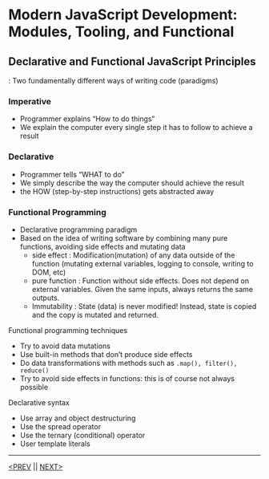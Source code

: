 # Modern JavaScript Development: Modules, Tooling, and Functional

## Declarative and Functional JavaScript Principles

: Two fundamentally different ways of writing code (paradigms)

### Imperative

-   Programmer explains “How to do things”
-   We explain the computer every single step it has to follow to achieve a result

### Declarative

-   Programmer tells “WHAT to do”
-   We simply describe the way the computer should achieve the result
-   the HOW (step-by-step instructions) gets abstracted away

### Functional Programming

-   Declarative programming paradigm
-   Based on the idea of writing software by combining many pure functions, avoiding side effects and mutating data
    -   side effect : Modification(mutation) of any data outside of the function (mutating external variables, logging to console, writing to DOM, etc)
    -   pure function : Function without side effects. Does not depend on external variables. Given the same inputs, always returns the same outputs.
    -   Immutability : State (data) is never modified! Instead, state is copied and the copy is mutated and returned.

Functional programming techniques

-   Try to avoid data mutations
-   Use built-in methods that don’t produce side effects
-   Do data transformations with methods such as `.map(), filter(), reduce()`
-   Try to avoid side effects in functions: this is of course not always possible

Declarative syntax

-   Use array and object destructuring
-   Use the spread operator
-   Use the ternary (conditional) operator
-   User template literals

---

[<PREV](./cjs221208.md) || [NEXT>](./cjs221210.md)
